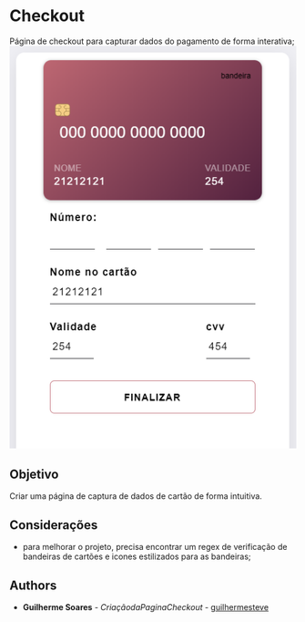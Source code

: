 # Checkout

Página de checkout para capturar dados do pagamento de forma interativa;
![](img/checkout.png)

## Objetivo

Criar uma página de captura de dados de cartão de forma intuitiva.

## Considerações

- para melhorar o projeto, precisa encontrar um regex de verificação de bandeiras de cartões e icones estilizados para as bandeiras;

## Authors

- **Guilherme Soares** - _CriaçãodaPaginaCheckout_ - [guilhermesteve](https://github.com/guilhermesteve)
